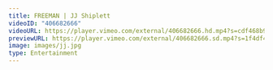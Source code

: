 ```yaml
---
title: FREEMAN | JJ Shiplett
videoID: "406682666"
videoURL: https://player.vimeo.com/external/406682666.hd.mp4?s=cdf468b9b4d090631dc94b35329c6467fce8a56b&profile_id=175
previewURL: https://player.vimeo.com/external/406682666.sd.mp4?s=1f4df44f0722a719bbea0eb836341f9ada022042&profile_id=165
image: images/jj.jpg
type: Entertainment
---
```


